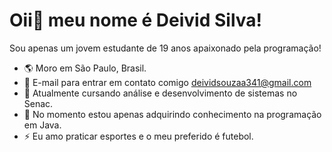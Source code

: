 Oii👋 meu nome é Deivid Silva!
==================================

Sou apenas um jovem estudante de 19 anos apaixonado pela programação!

 * 🌎 Moro em São Paulo, Brasil.
* 📧 E-mail para entrar em contato comigo deividsouzaa341@gmail.com   
* 🏫  Atualmente cursando análise e desenvolvimento de sistemas no Senac.
* 🧠  No momento estou apenas adquirindo conhecimento na programação em Java.
*  ⚡ Eu amo praticar esportes e o meu preferido é futebol.

